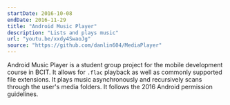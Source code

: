 ```yaml
---
startDate: 2016-10-08
endDate: 2016-11-29
title: "Android Music Player"
description: "Lists and plays music"
url: "youtu.be/xxdy4SwaoJg"
source: "https://github.com/danlin604/MediaPlayer"
---
```


Android Music Player is a student group project for the mobile development course in BCIT. It allows for `.flac` playback as well as commonly supported file extensions. It plays music asynchronously and recursively scans through the user's media folders. It follows the 2016 Android permission guidelines.
